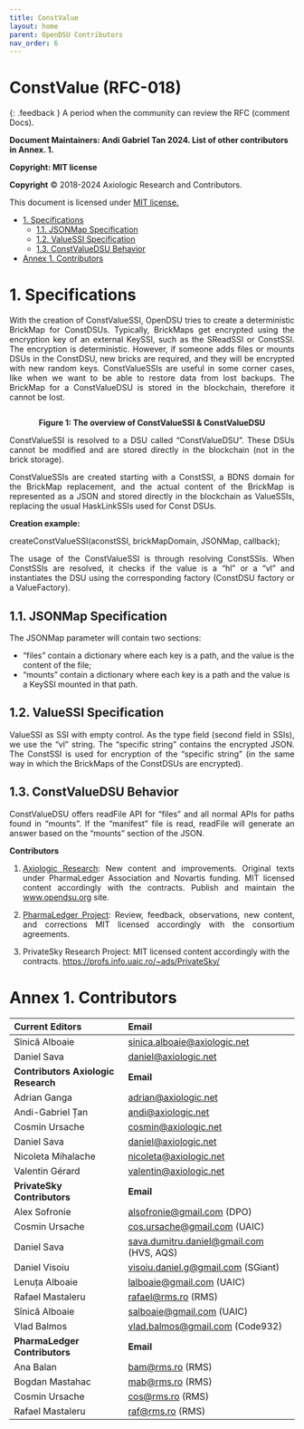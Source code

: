 ```yaml
---
title: ConstValue 
layout: home
parent: OpenDSU Contributors
nav_order: 6
---
```



# **ConstValue (RFC-018)**

{: .feedback }
A period when the community can review the RFC (comment Docs).


**Document Maintainers: Andi Gabriel Tan 2024. List of other contributors in Annex. 1.**

**Copyright: MIT license**

 **Copyright** © 2018-2024 Axiologic Research and Contributors.

This document is licensed under [MIT license.](https://en.wikipedia.org/wiki/MIT_License)

<!-- TOC -->
* [1. Specifications](#1-specifications)
  * [1.1. JSONMap Specification](#11-jsonmap-specification)
  * [1.2. ValueSSI Specification](#12-valuessi-specification)
  * [1.3. ConstValueDSU Behavior](#13-constvaluedsu-behavior)
* [Annex 1. Contributors](#annex-1-contributors)
<!-- TOC -->

# **1. Specifications**

<p style='text-align: justify;'>With the creation of ConstValueSSI, OpenDSU tries to create a deterministic BrickMap for ConstDSUs. Typically, BrickMaps get encrypted using the encryption key of an external KeySSI, such as the SReadSSI or ConstSSI. The encryption is deterministic. However, if someone adds files or mounts DSUs in the ConstDSU, new bricks are required, and they will be encrypted with new random keys. ConstValueSSIs are useful in some corner cases, like when we want to be able to restore data from lost backups. The BrickMap for a ConstValueDSU is stored in the blockchain, therefore it cannot be lost.
</p>

<div style="text-align:center;">
    <img alt="" src="https://docs.google.com/drawings/d/e/2PACX-1vSJtaDb9Ml_xTwz11Wun3eRbdNBNtvl5BX5BYAqkHVmjP-2Yq7-2wOxBBlt7gUlo6U6PNQu6UUzdOo1/pub?w=917&h=243" class="imgMain" style="max-width: 69%; margin-left: 0px;"/>
    <p><b>Figure 1: The overview of ConstValueSSI & ConstValueDSU</b></p>
</div>


<p style='text-align: justify;'>ConstValueSSI is resolved to a DSU called  “ConstValueDSU”. These DSUs cannot be modified and are stored directly in the blockchain (not in the brick storage).
</p>

<p style='text-align: justify;'>ConstValueSSIs are created starting with a ConstSSI, a BDNS domain for the BrickMap replacement, and the actual content of the BrickMap is represented as a JSON and stored directly in the blockchain as ValueSSIs, replacing the usual HaskLinkSSIs used for Const DSUs.
</p>

**Creation example:**

<p style='text-align: justify;'>createConstValueSSI(aconstSSI, brickMapDomain, JSONMap, callback);
</p>

<p style='text-align: justify;'>The usage of the ConstValueSSI is through resolving ConstSSIs. When ConstSSIs are resolved, it checks if the value is a “hl” or a “vl” and instantiates the DSU using the corresponding factory (ConstDSU factory or a ValueFactory).
</p>

## 1.1. JSONMap Specification

<p style='text-align: justify;'>The JSONMap parameter will contain two sections:</p>

* “files” contain a dictionary where each key is a path, and the value is the content of the file;
* “mounts” contain a dictionary where each key is a path and the value is a KeySSI mounted in that path.


## 1.2. ValueSSI Specification

<p style='text-align: justify;'>ValueSSI as SSI with empty control. As the type field (second field in SSIs), we use the “vl” string. The “specific string” contains the encrypted JSON. The ConstSSI is used for encryption of the “specific string” (in the same way in which the BrickMaps of the ConstDSUs are encrypted).
</p>

## 1.3. ConstValueDSU Behavior

<p style='text-align: justify;'>ConstValueDSU offers readFile API for “files” and all normal APIs for paths found in “mounts”. If the “manifest” file is read, readFile will generate an answer based on the “mounts” section of the JSON.
</p>




**Contributors**

1. <p style='text-align: justify;'><a href="https://www.axiologic.net/">Axiologic Research</a>: New content and improvements. Original texts under PharmaLedger Association and Novartis funding. MIT licensed content accordingly with the contracts. Publish and maintain the <a href="https://www.opendsu.org/">www.opendsu.org</a> site.

2. <p style='text-align: justify;'><a href="https://pharmaledger.org/">PharmaLedger Project</a>: Review, feedback, observations, new content, and corrections MIT licensed accordingly with the consortium agreements.

3. PrivateSky Research Project: MIT licensed content accordingly with the contracts. 
<a href="https://profs.info.uaic.ro/~ads/PrivateSky/"> https://profs.info.uaic.ro/~ads/PrivateSky/</a>




# **Annex 1. Contributors**

| **Current Editors**                 | **Email**                                |
|:------------------------------------|:-----------------------------------------|
| Sînică Alboaie                      | sinica.alboaie@axiologic.net             |
| Daniel Sava                         | daniel@axiologic.net                     |
| **Contributors Axiologic Research** | **Email**                                |
| Adrian Ganga                        | adrian@axiologic.net                     |
| Andi-Gabriel Țan                    | andi@axiologic.net                       |
| Cosmin Ursache                      | cosmin@axiologic.net                     |
| Daniel Sava                         | daniel@axiologic.net                     |
| Nicoleta Mihalache                  | nicoleta@axiologic.net                   |
| Valentin Gérard                     | valentin@axiologic.net                   |
| **PrivateSky Contributors**         | **Email**                                |
| Alex Sofronie                       | alsofronie@gmail.com (DPO)               |
| Cosmin Ursache                      | cos.ursache@gmail.com (UAIC)             |
| Daniel Sava                         | sava.dumitru.daniel@gmail.com (HVS, AQS) |
| Daniel Visoiu                       | visoiu.daniel.g@gmail.com (SGiant)       |
| Lenuța Alboaie                      | lalboaie@gmail.com (UAIC)                |
| Rafael Mastaleru                    | rafael@rms.ro (RMS)                      |
| Sînică Alboaie                      | salboaie@gmail.com (UAIC)                |
| Vlad Balmos                         | vlad.balmos@gmail.com (Code932)          |
| **PharmaLedger Contributors**       | **Email**                                |
| Ana Balan                           | bam@rms.ro (RMS)                         |
| Bogdan Mastahac                     | mab@rms.ro (RMS)                         |
| Cosmin Ursache                      | cos@rms.ro (RMS)                         |
| Rafael Mastaleru                    | raf@rms.ro (RMS)                         |




